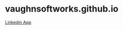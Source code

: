 <script src="https://code.jquery.com/jquery-3.4.1.min.js"></script>
<script src="/demo.js"></script>
# vaughnsoftworks.github.io

[Linkedin App](https://www.linkedin.com/oauth/v2/authorization?response_type=code&client_id=86pbx1idwptpn7&redirect_uri=https%3A%2F%2Fvaughnsoftworks.github.io%2Fauth%2Flinkedin%2Fcallback&state=fooobar&scope=r_liteprofile%20r_emailaddress%20w_member_social)

<div id="text"><div>
